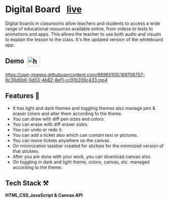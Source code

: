 # Digital Board   &nbsp;    [live](https://digitalboard.netlify.app)

Digital boards in classrooms allow teachers and students to access a wide range of educational resources available online, from videos to texts to animations and apps. This allows the teacher to use both audio and visuals to explain the lesson to the class.
It's the updated version of the whiteboard app.


## Demo &nbsp;<a href="https://youtu.be/Jc1Nv6Klbw4" target="blank"><img align="center" src="https://raw.githubusercontent.com/rahuldkjain/github-profile-readme-generator/master/src/images/icons/Social/youtube.svg" alt="hardeep nain" height="30" width="40" /></a>


https://user-images.githubusercontent.com/88960105/169706757-8c39d5b6-0d03-4b82-8ef1-cc91b209c433.mp4


## Features 📝

- It has light and dark themes and toggling themes also manage pen & eraser colors and alter them according to the theme. 
- You can draw with diff pen sizes and colors. 
- You can erase with diff eraser sizes. 
- You can undo or redo it. 
- You can add a ticket also which can contain text or pictures. 
- You can move tickets anywhere on the canvas. 
- On minimization taskbar created for stickies for the minimized version of that stickies. 
- After you are done with your work, you can download canvas also. 
- On toggling in dark and light theme, colors, canvas, etc. managed according to the theme.

## Tech Stack ⚒

**HTML,CSS,JavaScript & Canvas API**

